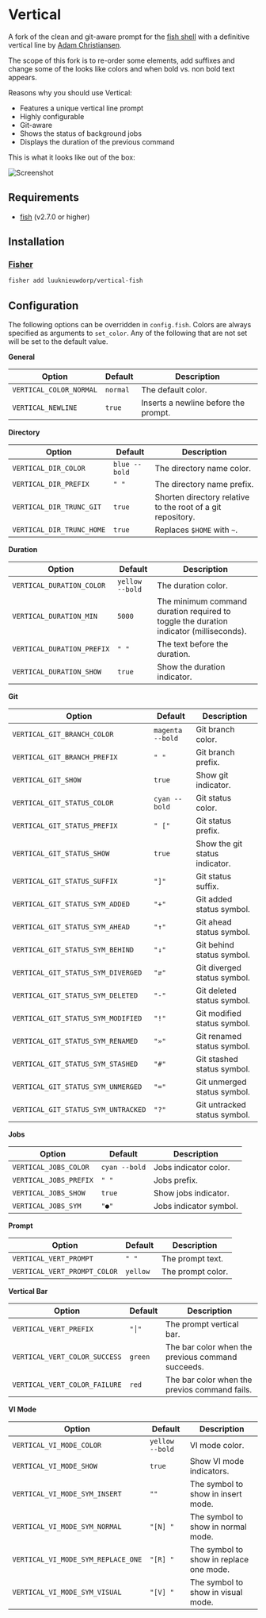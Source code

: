 # Vertical

A fork of the clean and git-aware prompt for the
[fish shell](https://github.com/fish-shell/fish-shell) with a definitive
vertical line by [Adam Christiansen](https://github.com/AdamChristiansen/vertical-fish).

The scope of this fork is to re-order some elements, add suffixes and change some of the looks like colors and when bold vs. non bold text appears.

Reasons why you should use Vertical:

* Features a unique vertical line prompt
* Highly configurable
* Git-aware
* Shows the status of background jobs
* Displays the duration of the previous command

This is what it looks like out of the box:

![Screenshot](.image/screenshot.png?raw=true)

## Requirements

* [fish](https://github.com/fish-shell/fish-shell) (v2.7.0 or higher)

## Installation

### [Fisher](https://github.com/jorgebucaran/fisher)

```sh
fisher add luuknieuwdorp/vertical-fish
```

## Configuration

The following options can be overridden in `config.fish`. Colors are always
specified as arguments to `set_color`. Any of the following that are not set
will be set to the default value.

**General**

| Option                  | Default   | Description                          |
|-------------------------|-----------|--------------------------------------|
| `VERTICAL_COLOR_NORMAL` | `normal`  | The default color.                   |
| `VERTICAL_NEWLINE`      | `true`    | Inserts a newline before the prompt. |

**Directory**

| Option                    | Default       | Description                                                 |
|---------------------------|---------------|-------------------------------------------------------------|
| `VERTICAL_DIR_COLOR`      | `blue --bold` | The directory name color.                                   |
| `VERTICAL_DIR_PREFIX`     | `" "`         | The directory name prefix.                                  |
| `VERTICAL_DIR_TRUNC_GIT`  | `true`        | Shorten directory relative to the root of a git repository. |
| `VERTICAL_DIR_TRUNC_HOME` | `true`        | Replaces `$HOME` with `~`.                                  |

**Duration**

| Option                     | Default         | Description                                                                            |
|----------------------------|-----------------|----------------------------------------------------------------------------------------|
| `VERTICAL_DURATION_COLOR`  | `yellow --bold` | The duration color.                                                                    |
| `VERTICAL_DURATION_MIN`    | `5000`          | The minimum command duration required to toggle the duration indicator (milliseconds). |
| `VERTICAL_DURATION_PREFIX` | `" "`           | The text before the duration.                                                          |
| `VERTICAL_DURATION_SHOW`   | `true`          | Show the duration indicator.                                                           |

**Git**

| Option                              | Default          | Description                    |
|-------------------------------------|------------------|--------------------------------|
| `VERTICAL_GIT_BRANCH_COLOR`         | `magenta --bold` | Git branch color.              |
| `VERTICAL_GIT_BRANCH_PREFIX`        | `" "`            | Git branch prefix.             |
| `VERTICAL_GIT_SHOW`                 | `true`           | Show git indicator.            |
| `VERTICAL_GIT_STATUS_COLOR`         | `cyan --bold`    | Git status color.              |
| `VERTICAL_GIT_STATUS_PREFIX`        | `" ["`           | Git status prefix.             |
| `VERTICAL_GIT_STATUS_SHOW`          | `true`           | Show the git status indicator. |
| `VERTICAL_GIT_STATUS_SUFFIX`        | `"]"`            | Git status suffix.             |
| `VERTICAL_GIT_STATUS_SYM_ADDED`     | `"+"`            | Git added status symbol.       |
| `VERTICAL_GIT_STATUS_SYM_AHEAD`     | `"↑"`            | Git ahead status symbol.       |
| `VERTICAL_GIT_STATUS_SYM_BEHIND`    | `"↓"`            | Git behind status symbol.      |
| `VERTICAL_GIT_STATUS_SYM_DIVERGED`  | `"⇵"`            | Git diverged status symbol.    |
| `VERTICAL_GIT_STATUS_SYM_DELETED`   | `"-"`            | Git deleted status symbol.     |
| `VERTICAL_GIT_STATUS_SYM_MODIFIED`  | `"!"`            | Git modified status symbol.    |
| `VERTICAL_GIT_STATUS_SYM_RENAMED`   | `"»"`            | Git renamed status symbol.     |
| `VERTICAL_GIT_STATUS_SYM_STASHED`   | `"#"`            | Git stashed status symbol.     |
| `VERTICAL_GIT_STATUS_SYM_UNMERGED`  | `"="`            | Git unmerged status symbol.    |
| `VERTICAL_GIT_STATUS_SYM_UNTRACKED` | `"?"`            | Git untracked status symbol.   |

**Jobs**

| Option                 | Default       | Description            |
|------------------------|---------------|------------------------|
| `VERTICAL_JOBS_COLOR`  | `cyan --bold` | Jobs indicator color.  |
| `VERTICAL_JOBS_PREFIX` | `" "`         | Jobs prefix.           |
| `VERTICAL_JOBS_SHOW`   | `true`        | Show jobs indicator.   |
| `VERTICAL_JOBS_SYM`    | `"●"`         | Jobs indicator symbol. |

**Prompt**

| Option                       | Default  | Description       |
|------------------------------|----------|-------------------|
| `VERTICAL_VERT_PROMPT`       | `" "`    | The prompt text.  |
| `VERTICAL_VERT_PROMPT_COLOR` | `yellow` | The prompt color. |

**Vertical Bar**

| Option                        | Default | Description                                       |
|-------------------------------|---------|---------------------------------------------------|
| `VERTICAL_VERT_PREFIX`        | `"│"`   | The prompt vertical bar.                          |
| `VERTICAL_VERT_COLOR_SUCCESS` | `green` | The bar color when the previous command succeeds. |
| `VERTICAL_VERT_COLOR_FAILURE` | `red`   | The bar color when the previos command fails.     |

**VI Mode**

| Option                             | Default         | Description                             |
|------------------------------------|-----------------|-----------------------------------------|
| `VERTICAL_VI_MODE_COLOR`           | `yellow --bold` | VI mode color.                          |
| `VERTICAL_VI_MODE_SHOW`            | `true`          | Show VI mode indicators.                |
| `VERTICAL_VI_MODE_SYM_INSERT`      | `""`            | The symbol to show in insert mode.      |
| `VERTICAL_VI_MODE_SYM_NORMAL`      | `"[N] "`        | The symbol to show in normal mode.      |
| `VERTICAL_VI_MODE_SYM_REPLACE_ONE` | `"[R] "`        | The symbol to show in replace one mode. |
| `VERTICAL_VI_MODE_SYM_VISUAL`      | `"[V] "`        | The symbol to show in visual mode.      |
